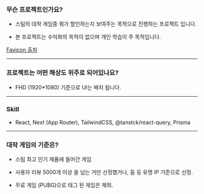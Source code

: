 ### 무슨 프로젝트인가요?

- 스팀의 대작 게임중 뭐가 할인하는지 보여주는 목적으로 진행하는 프로젝트 입니다.

- 본 프로젝트는 수익화의 목적이 없으며 개인 학습이 주 목적입니다.

[Favicon 출처](https://www.flaticon.com/free-icon-font/shopping-bag_3916639?related_id=3916639)

---

### 프로젝트는 어떤 해상도 위주로 되어있나요?

- FHD (1920\*1080) 기준으로 UI는 배치 됩니다.

---

### Skill

- React, Next (App Router), TailwindCSS, @tanstck/react-query, Prisma

---

### 대작 게임의 기준은?

- 스팀 최고 인기 제품에 들어간 게임
- 사용자 리뷰 5000개 이상 을 넘는 거만 선정했거나, 둠 등 유명 IP 기준으로 선정.

- 무료 게임 (PUBG)으로 태그 된 게임은 제외.
